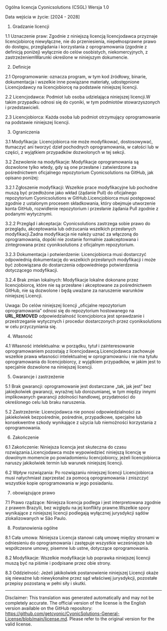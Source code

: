 Ogólna licencja Cyonicsolutions (CSGL)
Wersja 1.0

Data wejścia w życie: [2024 - 2028]

1. Gradzanie licencji

1.1 Uznaczenie praw: Zgodnie z niniejszą licencją licencjodawca przyznaje licencjobiorcę niewyłączne, nie do przeniesienia, niepełnosprawne prawo do dostępu, przeglądania i korzystania z oprogramowania (zgodnie z definicją poniżej) wyłącznie do celów osobistych, niekomercyjnych, z zastrzeżeniemWarunki określone w niniejszym dokumencie.

2. Definicje

2.1 Oprogramowanie: oznacza program, w tym kod źródłowy, binarie, dokumentacja i wszelkie inne powiązane materiały, udostępnione Licencjodawcy na licencjobiorcę na podstawie niniejszej licencji.

2.2 Licencjodawca: Podmiot lub osoba udzielająca niniejszej licencji.W takim przypadku odnosi się do cyoniki, w tym podmiotów stowarzyszonych i przedstawicieli.

2.3 Licencjobiorca: Każda osoba lub podmiot otrzymujący oprogramowanie na podstawie niniejszej licencji.

3. Ograniczenia

3.1 Modyfikacja: Licencjobiorca nie może modyfikować, dostosowywać, tłumaczyć ani tworzyć dzieł pochodnych oprogramowania, w całości lub w części, z wyjątkiem przypadków dozwolonych w tej sekcji.

3.2 Zezwolenie na modyfikacje: Modyfikacje oprogramowania są dozwolone tylko wtedy, gdy są one przesłane i zatwierdzone za pośrednictwem oficjalnego repozytorium Cyonicsolutions na GitHub, jak opisano poniżej:

3.2.1 Zgłoszenie modyfikacji: Wszelkie prace modyfikacyjne lub pochodne muszą być przedłożone jako wkład (żądanie Pull) do oficjalnego repozytorium Cyonicsolutions w GitHub.Licencjobiorca musi postępować zgodnie z ustalonym procesem składkowania, który obejmuje utworzenie konta GitHub, rozwidlenie repozytorium i przesłanie żądania Pull zgodnie z podanymi wytycznymi.

3.2.2 Przegląd i akceptacja: Cyonicsolutions zastrzega sobie prawo do przeglądu, akceptowania lub odrzucania wszelkich przesłanych modyfikacji.Żadna modyfikacja nie należy uznać za włączoną do oprogramowania, dopóki nie zostanie formalnie zaakceptowana i zintegrowana przez cyoniksolutions z oficjalnym repozytorium.

3.2.3 Dokumentacja i potwierdzenie: Licencjobiorca musi dostarczyć odpowiednią dokumentację do wszelkich przesłanych modyfikacji i może być zobowiązana do dostarczenia odpowiedniego potwierdzenia dotyczącego modyfikacji.

3.2.4 Brak zmian lokalnych: Modyfikacje lokalne dokonane przez licencjobiorcę, które nie są przesłane i akceptowane za pośrednictwem GitHub, nie są dozwolone i będą uważane za naruszenie warunków niniejszej Licencji.

Uwaga: Do celów niniejszej licencji „oficjalne repozytorium oprogramowania” odnosi się do repozytorium hostowanego na __URL_REMOVED__ odpowiedzialność licencjobiorca jest sprawdzanie i przestrzeganie wytycznych i procedur dostarczonych przez cyoniksolutions w celu przyczyniania się.

4. Własność

4.1 Własność intelektualna: w porządku, tytuł i zainteresowanie oprogramowaniem pozostają z licencjodawcą.Licencjodawca zachowuje wszelkie prawa własności intelektualnej w oprogramowaniu i nie ma tytułu oprogramowania do licencjobiorcy, z wyjątkiem przypadków, w jakim jest to specjalnie dozwolone na niniejszej licencji.

5. Gwarancje i zastrzeżenie

5.1 Brak gwarancji: oprogramowanie jest dostarczane „tak, jak jest” bez jakiejkolwiek gwarancji, wyraźnej lub dorozumianej, w tym między innymi implikowanych gwarancji zdolności handlowej, przydatności do określonego celu lub braku naruszenia.

5.2 Zastrzeżenie: Licencjodawca nie ponosi odpowiedzialności za jakiekolwiek bezpośrednie, pośrednie, przypadkowe, specjalne lub konsekwentne szkody wynikające z użycia lub niemożności korzystania z oprogramowania.

6. Zakończenie

6.1 Zakończenie: Niniejsza licencja jest skuteczna do czasu rozwiązania.Licencjodawca może wypowiedzieć niniejszą licencję w dowolnym momencie po powiadomieniu licencjobiorcy, jeżeli licencjobiorca naruszy jakikolwiek termin lub warunek niniejszej licencji.

6.2 Wpływ rozwiązania: Po rozwiązaniu niniejszej licencji Licencjobiorca musi natychmiast zaprzestać za pomocą oprogramowania i zniszczyć wszystkie kopie oprogramowania w jego posiadaniu.

7. obowiązujące prawo

7.1 Prawo rządzące: Niniejsza licencja podlega i jest interpretowana zgodnie z prawem Brazylii, bez względu na jej konflikty prawne.Wszelkie spory wynikające z niniejszej licencji podlegają wyłącznej jurysdykcji sądów zlokalizowanych w São Paulo.

8. Postanowienia ogólne

8.1 Cała umowa: Niniejsza Licencja stanowi całą umowę między stronami w odniesieniu do oprogramowania i zastępuje wszystkie wcześniejsze lub współczesne umowy, pisemne lub ustne, dotyczące oprogramowania.

8.2 Modyfikacje: Wszelkie modyfikacje lub poprawka niniejszej licencji muszą być na piśmie i podpisane przez obie strony.

8.3 Oddzielność: Jeżeli jakikolwiek postanowienie niniejszej Licencji okaże się nieważne lub niewykonalne przez sąd właściwej jurysdykcji, pozostałe przepisy pozostaną w pełni siły i skutki.

---
Disclaimer: This translation was generated automatically and may not be completely accurate. The official version of the license is the English version available on the GitHub repository: https://github.com/getcyonic/CyonicSolutions-General-License/blob/main/license.md. Please refer to the original version for the valid license.
